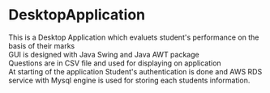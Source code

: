 # DesktopApplication
This is a Desktop Application which evaluets student's performance on the basis of their marks 
<br>
GUI is designed with Java Swing and Java AWT package
<br>
Questions are in CSV file and used for displaying on application
<br>
At starting of the application Student's authentication is done and AWS RDS service with Mysql engine is used for storing each students information. 

